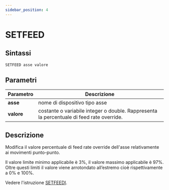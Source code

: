 ```yaml
---
sidebar_position: 4
---
```


# SETFEED

## Sintassi

  ```
SETFEED asse valore
  ```

## Parametri
|Parametro         | Descrizione                                                                               |                
|------------------|-------------------------------------------------------------------------------------------|
| **asse**         | nome di dispositivo tipo asse                                                             |         
| **valore**       | costante o variabile integer o double. Rappresenta la percentuale di feed rate override.  |         

## Descrizione
Modifica il valore percentuale di feed rate override dell'asse relativamente ai movimenti punto-punto. 

Il valore limite minimo applicabile è 3%, il valore massimo applicabile è 97%. Oltre questi limiti il valore viene arrotondato all’estremo cioè rispettivamente a 0% e 100%.

Vedere l'istruzione [SETFEEDI](SETFEEDI.md).


